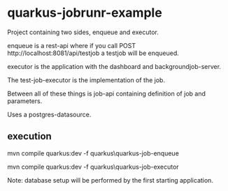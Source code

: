 # quarkus-jobrunr-example

Project containing two sides, enqueue and executor.

enqueue is a rest-api where if you call POST http://localhost:8081/api/testjob a testjob will be enqueued.

executor is the application with the dashboard and backgroundjob-server.

The test-job-executor is the implementation of the job.

Between all of these things is job-api containing definition of job and parameters.

Uses a postgres-datasource.


## execution

mvn compile quarkus:dev -f quarkus\quarkus-job-enqueue

mvn compile quarkus:dev -f quarkus\quarkus-job-executor


Note: database setup will be performed by the first starting application.
